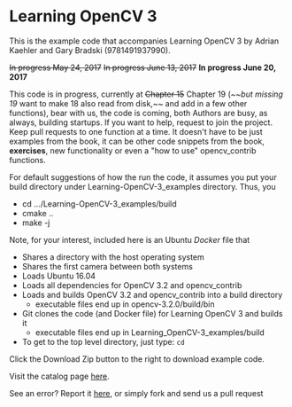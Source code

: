 # Learning OpenCV 3


This is the example code that accompanies Learning OpenCV 3 by Adrian Kaehler and Gary Bradski (9781491937990). 
  
~~In progress May 24, 2017~~
~~In progress June 13, 2017~~
**In progress June 20, 2017**

This code is in progress, currently at ~~Chapter 15~~ Chapter 19 (_~~but missing 19_ want to make 18 also read from disk,~~ and 
    add in a few other functions), bear with us, the code is coming, both Authors are busy, as always, building startups. 
    If you want to help, request to join the project. Keep pull requests to one function at a time. 
    It doesn't have to be just examples from the book, it can be other code snippets from the book, 
    **exercises**, new functionality or even a "how to use" opencv_contrib functions.

For default suggestions of how the run the code, it assumes you put your build directory under Learning-OpenCV-3_examples directory. Thus, you

*  cd .../Learning-OpenCV-3_examples/build
*  cmake ..
*  make -j

Note, for your interest, included here is an Ubuntu _Docker_ file that
* Shares a directory with the host operating system
* Shares the first camera between both systems
* Loads Ubuntu 16.04 
* Loads all dependencies for OpenCV 3.2 and opencv_contrib
* Loads and builds OpenCV 3.2 and opencv_contrib into a build directory 
  * executable files end up in opencv-3.2.0/build/bin
* Git clones the code (and Docker file) for Learning OpenCV 3 and builds it
  * executable files end up in Learning_OpenCV-3_examples/build
* To get to the top level directory, just type: `cd`


Click the Download Zip button to the right to download example code.

Visit the catalog page [here](http://shop.oreilly.com/product/0636920044765.do).

See an error? Report it [here](http://oreilly.com/catalog/errata.csp?isbn=0636920044765), or simply fork and send us a pull request
